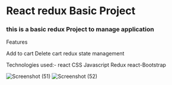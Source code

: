 # React redux Basic Project
### this is a basic redux Project to manage application 

Features

Add to cart
Delete cart
redux state management




Technologies used:-
react
CSS
Javascript
Redux
react-Bootstrap

![Screenshot (51)](https://user-images.githubusercontent.com/87435542/178329391-b460840f-e3c9-4dca-a4fa-9afd6265aa59.png)
![Screenshot (52)](https://user-images.githubusercontent.com/87435542/178329407-e54b0869-522a-4bae-8e8a-aad825b3d517.png)
